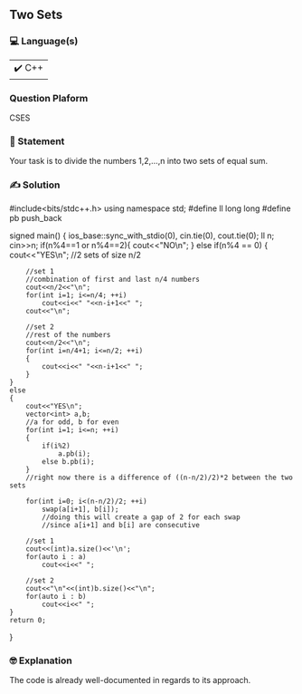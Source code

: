 ## Two Sets

### 💻 Language(s)

<table>
    <tr>
        <td>✔️ C++</td>
    </tr>
</table>

### Question Plaform
CSES

### 📖 Statement

Your task is to divide the numbers 1,2,…,n into two sets of equal sum.

### ✍️ Solution

#include<bits/stdc++.h>
using namespace std;
#define ll long long
#define pb push_back
 
signed main()
{
	ios_base::sync_with_stdio(0), cin.tie(0), cout.tie(0);
	ll n;
	cin>>n;
	if(n%4==1 or n%4==2){
		cout<<"NO\n";
	}
	else if(n%4 == 0)
	{
		cout<<"YES\n";
		//2 sets of size n/2
 
		//set 1
		//combination of first and last n/4 numbers
		cout<<n/2<<"\n";
		for(int i=1; i<=n/4; ++i)
			cout<<i<<" "<<n-i+1<<" ";
		cout<<"\n";
 
		//set 2
		//rest of the numbers
		cout<<n/2<<"\n";
		for(int i=n/4+1; i<=n/2; ++i)
		{
			cout<<i<<" "<<n-i+1<<" ";
		}
	}
	else
	{
		cout<<"YES\n";
		vector<int> a,b; 
		//a for odd, b for even
		for(int i=1; i<=n; ++i)
		{
			if(i%2)
				a.pb(i);
			else b.pb(i);
		}
		//right now there is a difference of ((n-n/2)/2)*2 between the two sets
 
		for(int i=0; i<(n-n/2)/2; ++i)
			swap(a[i+1], b[i]); 
			//doing this will create a gap of 2 for each swap
			//since a[i+1] and b[i] are consecutive
 
		//set 1
		cout<<(int)a.size()<<'\n';
		for(auto i : a)
			cout<<i<<" ";
 
		//set 2
		cout<<"\n"<<(int)b.size()<<"\n";
		for(auto i : b)
			cout<<i<<" ";
	}
	return 0;	
}

### 🤓 Explanation

The code is already well-documented in regards to its approach.
